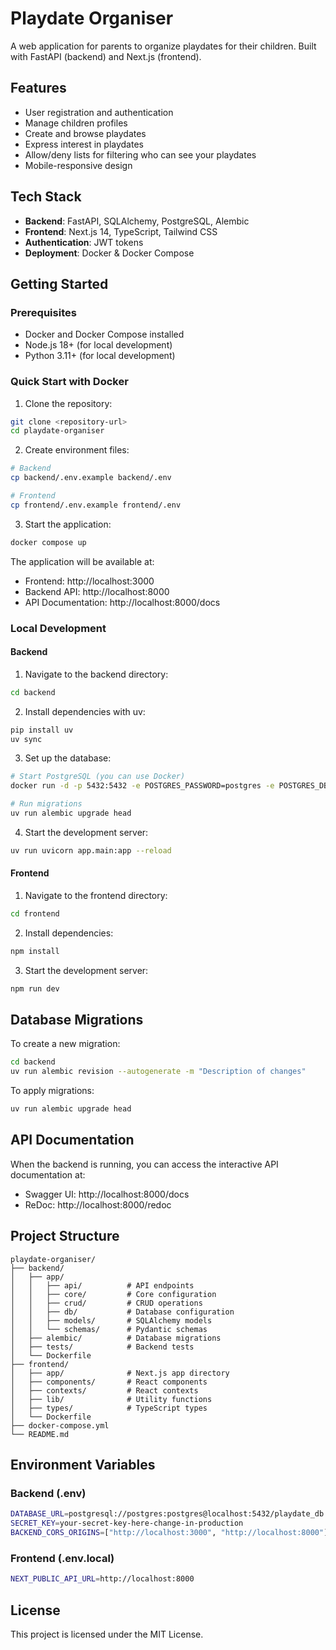 # Playdate Organiser

A web application for parents to organize playdates for their children. Built with FastAPI (backend) and Next.js (frontend).

## Features

- User registration and authentication
- Manage children profiles
- Create and browse playdates
- Express interest in playdates
- Allow/deny lists for filtering who can see your playdates
- Mobile-responsive design

## Tech Stack

- **Backend**: FastAPI, SQLAlchemy, PostgreSQL, Alembic
- **Frontend**: Next.js 14, TypeScript, Tailwind CSS
- **Authentication**: JWT tokens
- **Deployment**: Docker & Docker Compose

## Getting Started

### Prerequisites

- Docker and Docker Compose installed
- Node.js 18+ (for local development)
- Python 3.11+ (for local development)

### Quick Start with Docker

1. Clone the repository:
```bash
git clone <repository-url>
cd playdate-organiser
```

2. Create environment files:
```bash
# Backend
cp backend/.env.example backend/.env

# Frontend
cp frontend/.env.example frontend/.env
```

3. Start the application:
```bash
docker compose up
```

The application will be available at:
- Frontend: http://localhost:3000
- Backend API: http://localhost:8000
- API Documentation: http://localhost:8000/docs

### Local Development

#### Backend

1. Navigate to the backend directory:
```bash
cd backend
```

2. Install dependencies with uv:
```bash
pip install uv
uv sync
```

3. Set up the database:
```bash
# Start PostgreSQL (you can use Docker)
docker run -d -p 5432:5432 -e POSTGRES_PASSWORD=postgres -e POSTGRES_DB=playdate_db postgres:15-alpine

# Run migrations
uv run alembic upgrade head
```

4. Start the development server:
```bash
uv run uvicorn app.main:app --reload
```

#### Frontend

1. Navigate to the frontend directory:
```bash
cd frontend
```

2. Install dependencies:
```bash
npm install
```

3. Start the development server:
```bash
npm run dev
```

## Database Migrations

To create a new migration:
```bash
cd backend
uv run alembic revision --autogenerate -m "Description of changes"
```

To apply migrations:
```bash
uv run alembic upgrade head
```

## API Documentation

When the backend is running, you can access the interactive API documentation at:
- Swagger UI: http://localhost:8000/docs
- ReDoc: http://localhost:8000/redoc

## Project Structure

```
playdate-organiser/
├── backend/
│   ├── app/
│   │   ├── api/          # API endpoints
│   │   ├── core/         # Core configuration
│   │   ├── crud/         # CRUD operations
│   │   ├── db/           # Database configuration
│   │   ├── models/       # SQLAlchemy models
│   │   └── schemas/      # Pydantic schemas
│   ├── alembic/          # Database migrations
│   ├── tests/            # Backend tests
│   └── Dockerfile
├── frontend/
│   ├── app/              # Next.js app directory
│   ├── components/       # React components
│   ├── contexts/         # React contexts
│   ├── lib/              # Utility functions
│   ├── types/            # TypeScript types
│   └── Dockerfile
├── docker-compose.yml
└── README.md
```

## Environment Variables

### Backend (.env)
```bash
DATABASE_URL=postgresql://postgres:postgres@localhost:5432/playdate_db
SECRET_KEY=your-secret-key-here-change-in-production
BACKEND_CORS_ORIGINS=["http://localhost:3000", "http://localhost:8000"]
```

### Frontend (.env.local)
```bash
NEXT_PUBLIC_API_URL=http://localhost:8000
```

## License

This project is licensed under the MIT License.